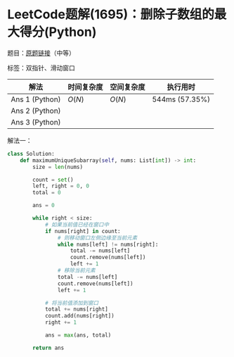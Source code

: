 # LeetCode题解(1695)：删除子数组的最大得分(Python)

题目：[原题链接](https://leetcode-cn.com/problems/maximum-erasure-value/)（中等）

标签：双指针、滑动窗口

| 解法           | 时间复杂度 | 空间复杂度 | 执行用时       |
| -------------- | ---------- | ---------- | -------------- |
| Ans 1 (Python) | $O(N)$     | $O(N)$     | 544ms (57.35%) |
| Ans 2 (Python) |            |            |                |
| Ans 3 (Python) |            |            |                |

解法一：

```python
class Solution:
    def maximumUniqueSubarray(self, nums: List[int]) -> int:
        size = len(nums)

        count = set()
        left, right = 0, 0
        total = 0

        ans = 0

        while right < size:
            # 如果当前值已经在窗口中
            if nums[right] in count:
                # 则移动窗口左侧边缘至当前元素
                while nums[left] != nums[right]:
                    total -= nums[left]
                    count.remove(nums[left])
                    left += 1
                # 移除当前元素
                total -= nums[left]
                count.remove(nums[left])
                left += 1

            # 将当前值添加到窗口
            total += nums[right]
            count.add(nums[right])
            right += 1

            ans = max(ans, total)

        return ans
```

